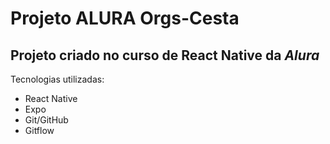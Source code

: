 # Projeto **ALURA Orgs-Cesta**

## Projeto criado no curso de **React Native** da _Alura_

Tecnologias utilizadas:

- React Native
- Expo
- Git/GitHub
- Gitflow
